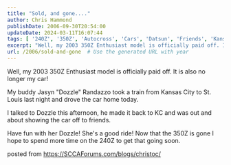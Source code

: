 ```yaml
---
title: "Sold, and gone...."
author: Chris Hammond
publishDate: 2006-09-30T20:54:00
updateDate: 2024-03-11T16:07:44
tags: [ '240Z', '350Z', 'Autocross', 'Cars', 'Datsun', 'Friends', 'Kansas City', 'Project 240Z', 'Project 350Z', 'Project240z', 'Project240Zcom', 'Project350z', 'Project350zcom' ]
excerpt: "Well, my 2003 350Z Enthusiast model is officially paid off. It is also no longer my car!My buddy Jasyn &quot;Dozzle&quot; Randazzo took a train from Kansas City to St. Louis last night and drove the car home today. I talked to Dozzle this afternoon, he made it back to KC and was out and about showing the car off to friends.Have fun with her Dozzle! She&#39;s a good ride! Now that the 350Z is gone I hope to spend more time on the 240Z to get that going soon. posted from..."
url: /2006/sold-and-gone  # Use the generated URL with year
---
```

<p>Well, my 2003 350Z Enthusiast model is officially paid off. It is also no longer my car!</p><p>My buddy Jasyn &quot;Dozzle&quot; Randazzo took a train from Kansas City to St. Louis last night and drove the car home today. </p><p>I talked to Dozzle this afternoon, he made it back to KC and was out and about showing the car off to friends.</p><p>Have fun with her Dozzle! She&#39;s a good ride! Now that the 350Z is gone I hope to spend more time on the 240Z to get that going soon.</p> posted from <a href="https://SCCAForums.com/blogs/christoc/">https://SCCAForums.com/blogs/christoc/</a>
